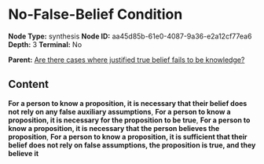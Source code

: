# No-False-Belief Condition

**Node Type:** synthesis
**Node ID:** aa45d85b-61e0-4087-9a36-e2a12cf77ea6
**Depth:** 3
**Terminal:** No

**Parent:** [Are there cases where justified true belief fails to be knowledge?](are-there-cases-where-justified-true-belief-fails-to-be-knowledge.md)

## Content

**For a person to know a proposition, it is necessary that their belief does not rely on any false auxiliary assumptions**, **For a person to know a proposition, it is necessary for the proposition to be true**, **For a person to know a proposition, it is necessary that the person believes the proposition**, **For a person to know a proposition, it is sufficient that their belief does not rely on false assumptions, the proposition is true, and they believe it**
